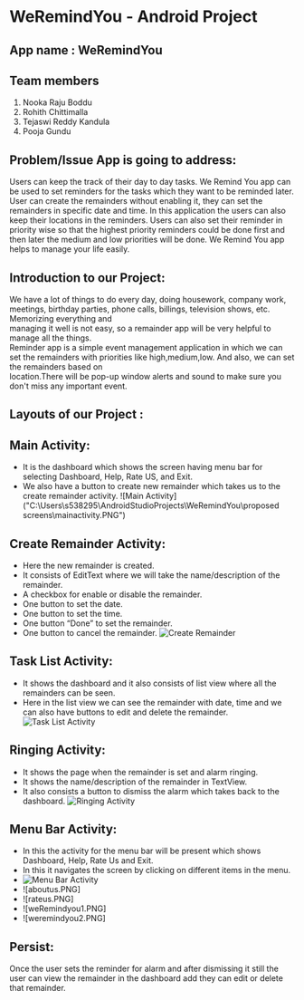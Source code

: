 # WeRemindYou - Android Project

## App name : WeRemindYou

## Team members 
1.	Nooka Raju Boddu
2.	Rohith Chittimalla
3.	Tejaswi Reddy Kandula
4.  Pooja Gundu

## Problem/Issue App is going to address:
Users can keep the track of their day to day tasks. We Remind You app can be used to set reminders for the tasks which they want to be reminded later. User can create the remainders without enabling it, they can set the remainders in specific date and time. In this application the users can also keep their locations in the reminders. Users can also set their reminder in priority wise so that the highest priority reminders could be done first and then later the medium and low priorities will be done. We Remind You app helps to manage your life easily.

##  Introduction to our Project:
<p>We have a lot of things to do every day, doing housework, company work, meetings, birthday parties, phone calls, billings, television shows, etc. Memorizing everything and <br> managing it well is not easy, so a remainder app will be very helpful to manage all the things. <br>
Reminder app is a simple event management application in which we can set the remainders with priorities like high,medium,low. And also, we can set the remainders based on <br> location.There will be pop-up window alerts and sound to make sure you don't miss any important event. <p>
 
## Layouts of our Project : 
## Main Activity: 
- It is the dashboard which shows the screen having menu bar for selecting Dashboard, Help, Rate US, and Exit.
-	We also have a button to create new remainder which takes us to the create remainder activity.
![Main Activity]("C:\Users\s538295\AndroidStudioProjects\WeRemindYou\proposed screens\mainactivity.PNG")
  
## Create Remainder Activity:
- Here the new remainder is created.
- It consists of EditText where we will take the name/description of the remainder.
- A checkbox for enable or disable the remainder.
- One button to set the date.
- One button to set the time.
- One button “Done” to set the remainder.
- One button to cancel the remainder.
  ![Create Remainder](CreateRemainder.PNG)
  
## Task List Activity:
- It shows the dashboard and it also consists of list view where all the remainders can be seen.
- Here in the list view we can see the remainder with date, time and we can also have buttons to edit and delete the remainder.
  ![Task List Activity](tasklist.PNG)
  
## Ringing Activity:
- It shows the page when the remainder is set and alarm ringing.
- It shows the name/description of the remainder in TextView.
- It also consists a button to dismiss the alarm which takes back to the dashboard.
 ![Ringing Activity](ringing.PNG)
  
## Menu Bar Activity:
- In this the activity for the menu bar will be present which shows Dashboard, Help, Rate Us and Exit. 
- In this it navigates the screen by clicking on different items in the menu.
- ![Menu Bar Activity](menubar.PNG)
- ![aboutus.PNG]
- ![rateus.PNG]
- ![weRemindyou1.PNG]
- ![weremindyou2.PNG]

## Persist:
<p>Once the user sets the reminder for alarm and after dismissing it still the user can view the remainder in the dashboard add they can edit or delete that remainder. </p>


 
  
  
